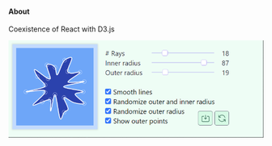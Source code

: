 #### About

Coexistence of React with D3.js

<img src="src/assets/previews/2021-07-11_23-31-39.png" widht="400px">

<!-- #### Refs -->
